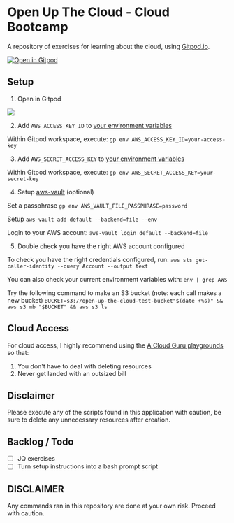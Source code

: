 
# Open Up The Cloud - Cloud Bootcamp

A repository of exercises for learning about the cloud, using [Gitpod.io](https://gitpod.io/).

[![Open in Gitpod](https://gitpod.io/button/open-in-gitpod.svg)](https://gitpod.io/#https://github.com/openupthecloud/cloud-bootcamp)

## Setup 

1. Open in Gitpod

<a href="https://gitpod.io/#https://github.com/openupthecloud/cloud-bootcamp"><img src="https://gitpod.io/button/open-in-gitpod.svg"/></a>

2. Add `AWS_ACCESS_KEY_ID` to [your environment variables](https://www.gitpod.io/docs/environment-variables)

Within Gitpod workspace, execute: `gp env AWS_ACCESS_KEY_ID=your-access-key`

3. Add `AWS_SECRET_ACCESS_KEY` to [your environment variables](https://www.gitpod.io/docs/environment-variables)

Within Gitpod workspace, execute: `gp env AWS_SECRET_ACCESS_KEY=your-secret-key`

4. Setup [aws-vault](https://github.com/99designs/aws-vault) (optional)

Set a passphrase `gp env AWS_VAULT_FILE_PASSPHRASE=password`

Setup `aws-vault add default --backend=file --env`

Login to your AWS account: `aws-vault login default --backend=file`

5. Double check you have the right AWS account configured

To check you have the right credentials configured, run: `aws sts get-caller-identity --query Account --output text`

You can also check your current environment variables with: `env | grep AWS`

Try the following command to make an S3 bucket (note: each call makes a new bucket) `BUCKET=s3://open-up-the-cloud-test-bucket"$(date +%s)" && aws s3 mb "$BUCKET" && aws s3 ls` 

## Cloud Access

For cloud access, I highly recommend using the [A Cloud Guru playgrounds](https://acloudguru.com/platform/cloud-sandbox-playgrounds) so that: 

1. You don't have to deal with deleting resources
2. Never get landed with an outsized bill

## Disclaimer

Please execute any of the scripts found in this application with caution, be sure to delete any unnecessary resources after creation. 

## Backlog / Todo

- [ ] JQ exercises
- [ ] Turn setup instructions into a bash prompt script

## DISCLAIMER

Any commands ran in this repository are done at your own risk. Proceed with caution. 